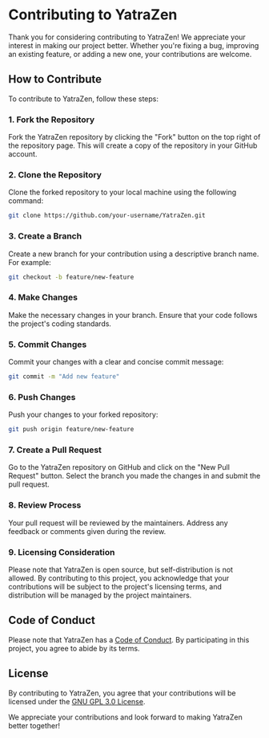 # Contributing to YatraZen

Thank you for considering contributing to YatraZen! We appreciate your interest in making our project better. Whether you're fixing a bug, improving an existing feature, or adding a new one, your contributions are welcome.

## How to Contribute

To contribute to YatraZen, follow these steps:

### 1. Fork the Repository

Fork the YatraZen repository by clicking the "Fork" button on the top right of the repository page. This will create a copy of the repository in your GitHub account.

### 2. Clone the Repository

Clone the forked repository to your local machine using the following command:

```bash
git clone https://github.com/your-username/YatraZen.git
```

### 3. Create a Branch

Create a new branch for your contribution using a descriptive branch name. For example:

```bash
git checkout -b feature/new-feature
```

### 4. Make Changes

Make the necessary changes in your branch. Ensure that your code follows the project's coding standards.

### 5. Commit Changes

Commit your changes with a clear and concise commit message:

```bash
git commit -m "Add new feature"
```

### 6. Push Changes

Push your changes to your forked repository:

```bash
git push origin feature/new-feature
```

### 7. Create a Pull Request

Go to the YatraZen repository on GitHub and click on the "New Pull Request" button. Select the branch you made the changes in and submit the pull request.

### 8. Review Process

Your pull request will be reviewed by the maintainers. Address any feedback or comments given during the review.

### 9. Licensing Consideration

Please note that YatraZen is open source, but self-distribution is not allowed. By contributing to this project, you acknowledge that your contributions will be subject to the project's licensing terms, and distribution will be managed by the project maintainers.

## Code of Conduct

Please note that YatraZen has a [Code of Conduct](CODE_OF_CONDUCT.md). By participating in this project, you agree to abide by its terms.

## License

By contributing to YatraZen, you agree that your contributions will be licensed under the [GNU GPL 3.0 License](LICENSE).

We appreciate your contributions and look forward to making YatraZen better together!
